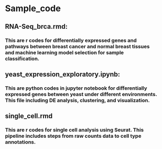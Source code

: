 # Sample_code

## RNA-Seq_brca.rmd: 
### This are r codes for differentially expressed genes and pathways between breast cancer and normal breast tissues and machine learning model selection for sample classification.

## yeast_expression_exploratory.ipynb:
### This are python codes in jupyter notebook for differentially expressed genes between yeast under different environments. This file including DE analysis, clustering, and visualization. 

## single_cell.rmd
### This are r codes for single cell analysis using Seurat. This pipeline includes steps from raw counts data to cell type annotations. 
